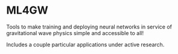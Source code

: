 # ML4GW

Tools to make training and deploying neural networks in service of gravitational wave physics simple and accessible to all!

Includes a couple particular applications under active research.
